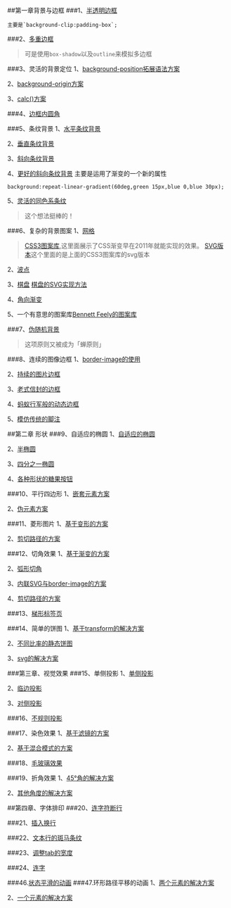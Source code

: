 ##第一章背景与边框
###1、[半透明边框](http://play.csssecrets.io/translu-cent-borders)
```
主要是`background-clip:padding-box`;
```
###2、[多重边框](http://play.csssecrets.io/multiple-borders)
> 可是使用`box-shadow`以及`outline`来模拟多边框

###3、灵活的背景定位
1、[background-position拓展语法方案](http://play.csssecrets.io/extended-bg-position)

2、[background-origin方案](http://play.csssecrets.io/background-origin)

3、[calc()方案](http://play.csssecrets.io/background-position-calc)

###4、[边框内圆角](http://play.csssecrets.io/inner-rounding)

###5、条纹背景
1、[水平条纹背景](http://play.csssecrets.io/horizontal-stripes)

2、[垂直条纹背景](http://play.csssecrets.io/vertical-stripes)

3、[斜向条纹背景](http://play.csssecrets.io/diagonal-stripes)

4、[更好的斜向条纹背景](http://play.csssecrets.io/diagonal-stripes-60deg)
主要是运用了渐变的一个新的属性
```
background:repeat-linear-gradient(60deg,green 15px,blue 0,blue 30px);
```
5、[灵活的同色系条纹](http://play.csssecrets.io/subtle-stripes)
> 这个想法挺棒的！

###6、复杂的背景图案
1、[网格](http://play.csssecrets.io/blueprint)
> [CSS3图案库](http://lea.verou.me/css3patterns),这里面展示了CSS渐变早在2011年就能实现的效果。
> [SVG版本](http://philbit.com/svgpatterns)这个里面的是上面的CSS3图案库的svg版本

2、[波点](http://play.csssecrets.io/polka)

3、[棋盘](http://play.csssecrets.io/checkerboard) [棋盘的SVG实现方法](http://play.csssecrets.io/checkerboard-svg)

4、[角向渐变](http://play.csssecrets.io/test-conic-gradient)

5、一个有意思的图案库[Bennett Feely的图案库](http://bennttfeely.com/gradient)

###7、[伪随机背景](http://play.csssecrets.io/cicada-stripes)
> 这项原则又被成为「蝉原则」

###8、连续的图像边框
1、[border-image的使用](http://play.csssecrets.io/border-image)

2、[持续的图片边框](http://play.csssecrets.io/continuous-border-image)

3、[老式信封的边框](http://play.csssecrets.io/vintage-envelope)

4、[蚂蚁行军般的动态边框](http://play.csssecrets.io/marching-ants)

5、[模仿传统的脚注](http://play.csssecrets.io/footnote)

##第二章 形状
###9、自适应的椭圆
1、[自适应的椭圆](http://play.csssecrets.io/ellipse)

2、[半椭圆](http://play.csssecrets.io/half-ellipse)

3、[四分之一椭圆](http://play.csssecrets.io/quarter-ellipse)

4、[各种形状的糖果按钮](http://simurai.com/archives/buttons)

###10、平行四边形
1、[嵌套元素方案](http://play.csssecrets.io/parallelograms)

2、[伪元素方案](http://play.csssecrets.io/parallelograms-pseudo)

###11、菱形图片
1、[基于变形的方案](http://play.csssecrets.io/diamond-images)

2、[剪切路径的方案](http://play.csssecrets.io/diamond-clip)

###12、切角效果
1、[基于渐变的方案](http://play.csssecrets.io/bavel-corners-gradients)

2、[弧形切角](http://play.csssecrets.io/scoop-corners)

3、[内联SVG与border-image的方案](http://play.csssecrets.io/bavel-corners)

4、[剪切路径的方案](http://play.csssecrets.io/bavel-corners-clipped)

###13、[梯形标签页](http://play.csssecrets.io/trapezoid-tabs)

###14、简单的饼图
1、[基于transform的解决方案](http://play.csssecrets.io/pie-animated)

2、[不同比率的静态饼图](http://play.csssecrets.io/pie-static)

3、[svg的解决方案](http://play.csssecrets.io/pie-svg)

###第三章、视觉效果
###15、单侧投影
1、[单侧投影](http://play.csssecrets.io/shadow-one-side)

2、[临边投影](http://play.csssecrets.io/shadow-2-sides)

3、[对侧投影](http://play.csssecrets.io/shadow-opposite-sides)

###16、[不规则投影](http://play.csssecrets.io/drpo-shadow)

###17、染色效果
1、[基于滤镜的方案](http://play.csssecrets.io/color-tint-filter)

2、[基于混合模式的方案](http://play.csssecrets.io/color-tint)

###18、[毛玻璃效果](http://play.csssecrets.io/frosted-glass)

###19、折角效果
1、[45°角的解决方案](http://play.csssecrets.io/folded-corner)

2、[其他角度的解决方案](http://play.csssecrets.io/folded-corner-mixin)

##第四章、字体排印
###20、[连字符断行](http://play.csssecrets.io/hyphenation)

###21、[插入换行](http://play.csssecrets.io/line-breaks)

###22、[文本行的斑马条纹](http://play.csssecrets.io/zebra-lines)

###23、[调整tab的宽度](http://play.csssecrets.io/tab-size)

###24、[连字](http://play.csssecrets.io/ligatures)















###46.[状态平滑的动画](http://play.csssecrets.io/state-animations)
###47.环形路径平移的动画
1、[两个元素的解决方案](http://play.csssecrets.io/circular-2elements)

2、[一个元素的解决方案](http://play.csssecrets.io/circular)

